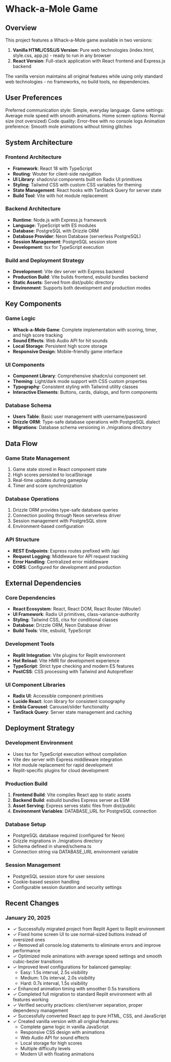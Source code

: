 # Whack-a-Mole Game

## Overview

This project features a Whack-a-Mole game available in two versions:
1. **Vanilla HTML/CSS/JS Version**: Pure web technologies (index.html, style.css, app.js) - ready to run in any browser
2. **React Version**: Full-stack application with React frontend and Express.js backend

The vanilla version maintains all original features while using only standard web technologies - no frameworks, no build tools, no dependencies.

## User Preferences

Preferred communication style: Simple, everyday language.
Game settings: Average mole speed with smooth animations.
Home screen options: Normal size (not oversized)
Code quality: Error-free with no console logs
Animation preference: Smooth mole animations without timing glitches

## System Architecture

### Frontend Architecture
- **Framework**: React 18 with TypeScript
- **Routing**: Wouter for client-side navigation
- **UI Library**: shadcn/ui components built on Radix UI primitives
- **Styling**: Tailwind CSS with custom CSS variables for theming
- **State Management**: React hooks with TanStack Query for server state
- **Build Tool**: Vite with hot module replacement

### Backend Architecture
- **Runtime**: Node.js with Express.js framework
- **Language**: TypeScript with ES modules
- **Database**: PostgreSQL with Drizzle ORM
- **Database Provider**: Neon Database (serverless PostgreSQL)
- **Session Management**: PostgreSQL session store
- **Development**: tsx for TypeScript execution

### Build and Deployment Strategy
- **Development**: Vite dev server with Express backend
- **Production Build**: Vite builds frontend, esbuild bundles backend
- **Static Assets**: Served from dist/public directory
- **Environment**: Supports both development and production modes

## Key Components

### Game Logic
- **Whack-a-Mole Game**: Complete implementation with scoring, timer, and high score tracking
- **Sound Effects**: Web Audio API for hit sounds
- **Local Storage**: Persistent high score storage
- **Responsive Design**: Mobile-friendly game interface

### UI Components
- **Component Library**: Comprehensive shadcn/ui component set
- **Theming**: Light/dark mode support with CSS custom properties
- **Typography**: Consistent styling with Tailwind utility classes
- **Interactive Elements**: Buttons, cards, dialogs, and form components

### Database Schema
- **Users Table**: Basic user management with username/password
- **Drizzle ORM**: Type-safe database operations with PostgreSQL dialect
- **Migrations**: Database schema versioning in ./migrations directory

## Data Flow

### Game State Management
1. Game state stored in React component state
2. High scores persisted to localStorage
3. Real-time updates during gameplay
4. Timer and score synchronization

### Database Operations
1. Drizzle ORM provides type-safe database queries
2. Connection pooling through Neon serverless driver
3. Session management with PostgreSQL store
4. Environment-based configuration

### API Structure
- **REST Endpoints**: Express routes prefixed with /api
- **Request Logging**: Middleware for API request tracking
- **Error Handling**: Centralized error middleware
- **CORS**: Configured for development and production

## External Dependencies

### Core Dependencies
- **React Ecosystem**: React, React DOM, React Router (Wouter)
- **UI Framework**: Radix UI primitives, class-variance-authority
- **Styling**: Tailwind CSS, clsx for conditional classes
- **Database**: Drizzle ORM, Neon Database driver
- **Build Tools**: Vite, esbuild, TypeScript

### Development Tools
- **Replit Integration**: Vite plugins for Replit environment
- **Hot Reload**: Vite HMR for development experience
- **TypeScript**: Strict type checking and modern ES features
- **PostCSS**: CSS processing with Tailwind and Autoprefixer

### UI Component Libraries
- **Radix UI**: Accessible component primitives
- **Lucide React**: Icon library for consistent iconography
- **Embla Carousel**: Carousel/slider functionality
- **TanStack Query**: Server state management and caching

## Deployment Strategy

### Development Environment
- Uses tsx for TypeScript execution without compilation
- Vite dev server with Express middleware integration
- Hot module replacement for rapid development
- Replit-specific plugins for cloud development

### Production Build
1. **Frontend Build**: Vite compiles React app to static assets
2. **Backend Build**: esbuild bundles Express server as ESM
3. **Asset Serving**: Express serves static files from dist/public
4. **Environment Variables**: DATABASE_URL for PostgreSQL connection

### Database Setup
- PostgreSQL database required (configured for Neon)
- Drizzle migrations in ./migrations directory
- Schema defined in shared/schema.ts
- Connection string via DATABASE_URL environment variable

### Session Management
- PostgreSQL session store for user sessions
- Cookie-based session handling
- Configurable session duration and security settings

## Recent Changes

### January 20, 2025
- ✓ Successfully migrated project from Replit Agent to Replit environment
- ✓ Fixed home screen UI to use normal-sized buttons instead of oversized ones
- ✓ Removed all console.log statements to eliminate errors and improve performance
- ✓ Optimized mole animations with average speed settings and smooth cubic-bezier transitions
- ✓ Improved level configurations for balanced gameplay:
  - Easy: 1.5s interval, 2.5s visibility
  - Medium: 1.0s interval, 2.0s visibility 
  - Hard: 0.7s interval, 1.5s visibility
- ✓ Enhanced animation timing with smoother 0.5s transitions
- ✓ Completed full migration to standard Replit environment with all features working
- ✓ Verified security practices: client/server separation, proper dependency management
- ✓ Successfully converted React app to pure HTML, CSS, and JavaScript
- ✓ Created vanilla version with all original features:
  - Complete game logic in vanilla JavaScript
  - Responsive CSS design with animations
  - Web Audio API for sound effects
  - Local storage for high scores
  - Multiple difficulty levels
  - Modern UI with floating animations